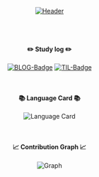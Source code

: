 <div align="center">

[![Header](https://readme-typing-svg.demolab.com?font=Fira+Code&size=30&pause=1000&random=false&width=435&lines=Hello+World!+This+is+lgm1007+GitHub)](https://git.io/typing-svg)

</div>

<br/>
<br/>

<div align="center">

#### ✏️ Study log ✏️
[![BLOG-Badge](https://img.shields.io/badge/-%F0%9F%93%92%20BLOG-dfa91a)](https://lgm1007.github.io/) [![TIL-Badge](https://img.shields.io/badge/-%F0%9F%AA%84%20TIL-58a6ff)](https://github.com/lgm1007/TIL) 

<br/>

#### 📚 Language Card 📚
![Language Card](https://github-readme-stats.vercel.app/api/top-langs/?username=lgm1007&layout=donut-vertical&hide=jupyter%20notebook)

<br/>

#### 📈 Contribution Graph 📈
![Graph](https://github-readme-activity-graph.vercel.app/graph?username=lgm1007&theme=react-dark&bg_color=20232a&hide_border=true&line=58A6FF&color=58A6FF)

</div>